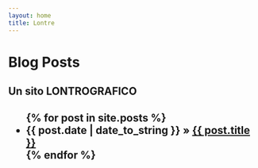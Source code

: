 ```yaml
---
layout: home
title: Lontre
---
```

<div id="home">
  <h1>Blog Posts</h1>
  <h2> Un sito LONTROGRAFICO <h2>
  <ul class="posts">
    {% for post in site.posts %}
      <li><span>{{ post.date | date_to_string }}</span> &raquo; <a href="{{ post.url }}">{{ post.title }}</a></li>
    {% endfor %}
  </ul>
